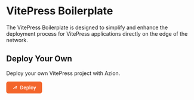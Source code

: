# VitePress Boilerplate

The VitePress Boilerplate is designed to simplify and enhance the deployment process for VitePress applications directly on the edge of the network.

##  Deploy Your Own

Deploy your own VitePress project with Azion.

[![Deploy Button](/static/button.png)](https://console.azion.com/create/vitepress/vitepress-typescript-boilerplate "Deploy with Azion")
